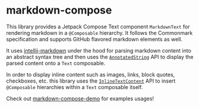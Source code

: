 # markdown-compose

This library provides a Jetpack Compose Text component `MarkdownText` for rendering markdown in a `@Composable` hierarchy. It follows the Commonmark specification and supports GitHub flavored markdown elements as well.

It uses [intellij-markdown](https://github.com/valich/intellij-markdown) under the hood for parsing markdown content into an abstract syntax tree and then uses the [`AnnotatedString`](https://developer.android.com/reference/kotlin/androidx/compose/ui/text/AnnotatedString.html) API to display the parsed content onto a `Text` composable.

In order to display inline content such as images, links, block quotes, checkboxes, etc. this library uses the [`InlineTextContent`](https://developer.android.com/reference/kotlin/androidx/compose/foundation/text/InlineTextContent) API to insert `@Composable` hierarchies within a `Text` composable itself.

Check out [markdown-compose-demo](https://github.com/tylerbwong/stack/tree/master/markdown-compose-demo) for examples usages!

